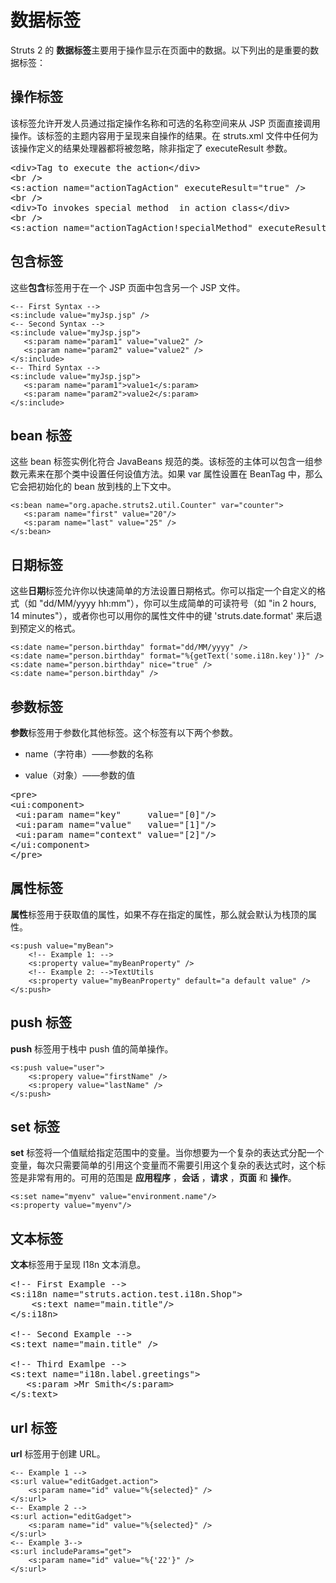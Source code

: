 # 数据标签

Struts 2 的 **数据标签**主要用于操作显示在页面中的数据。以下列出的是重要的数据标签：

## 操作标签

该标签允许开发人员通过指定操作名称和可选的名称空间来从 JSP 页面直接调用操作。该标签的主题内容用于呈现来自操作的结果。在 struts.xml 文件中任何为该操作定义的结果处理器都将被忽略，除非指定了 executeResult 参数。

<pre class="prettyprint notranslate">
&lt;div&gt;Tag to execute the action&lt;/div&gt;
&lt;br /&gt;
&lt;s:action name="actionTagAction" executeResult="true" /&gt;
&lt;br /&gt;
&lt;div&gt;To invokes special method  in action class&lt;/div&gt;
&lt;br /&gt;
&lt;s:action name="actionTagAction!specialMethod" executeResult="true" /&gt;
</pre>

## 包含标签

这些**包含**标签用于在一个 JSP 页面中包含另一个 JSP 文件。

``` 
<-- First Syntax -->
<s:include value="myJsp.jsp" />
<-- Second Syntax -->
<s:include value="myJsp.jsp">
   <s:param name="param1" value="value2" />
   <s:param name="param2" value="value2" />
</s:include>
<-- Third Syntax -->
<s:include value="myJsp.jsp">
   <s:param name="param1">value1</s:param>
   <s:param name="param2">value2</s:param>
</s:include>
```

## bean 标签

这些 bean 标签实例化符合 JavaBeans 规范的类。该标签的主体可以包含一组参数元素来在那个类中设置任何设值方法。如果 var 属性设置在 BeanTag 中，那么它会把初始化的 bean 放到栈的上下文中。

``` 
<s:bean name="org.apache.struts2.util.Counter" var="counter">
   <s:param name="first" value="20"/>
   <s:param name="last" value="25" />
</s:bean>
```

## 日期标签

这些**日期**标签允许你以快速简单的方法设置日期格式。你可以指定一个自定义的格式（如 "dd/MM/yyyy hh:mm"），你可以生成简单的可读符号（如 "in 2 hours, 14 minutes"），或者你也可以用你的属性文件中的键 'struts.date.format' 来后退到预定义的格式。

``` 
<s:date name="person.birthday" format="dd/MM/yyyy" />
<s:date name="person.birthday" format="%{getText('some.i18n.key')}" />
<s:date name="person.birthday" nice="true" />
<s:date name="person.birthday" />
```

## 参数标签

**参数**标签用于参数化其他标签。这个标签有以下两个参数。

- name（字符串）——参数的名称

- value（对象）——参数的值


<pre class="prettyprint notranslate">
&lt;pre&gt;
&lt;ui:component&gt;
 &lt;ui:param name="key"     value="[0]"/&gt;
 &lt;ui:param name="value"   value="[1]"/&gt;
 &lt;ui:param name="context" value="[2]"/&gt;
&lt;/ui:component&gt;
&lt;/pre&gt;
</pre>

## 属性标签

**属性**标签用于获取值的属性，如果不存在指定的属性，那么就会默认为栈顶的属性。

``` 
<s:push value="myBean">
    <!-- Example 1: -->
    <s:property value="myBeanProperty" />
    <!-- Example 2: -->TextUtils
    <s:property value="myBeanProperty" default="a default value" />
</s:push>
```

## push 标签

**push** 标签用于栈中 push 值的简单操作。

``` 
<s:push value="user">
    <s:propery value="firstName" />
    <s:propery value="lastName" />
</s:push>
```

## set 标签

**set** 标签将一个值赋给指定范围中的变量。当你想要为一个复杂的表达式分配一个变量，每次只需要简单的引用这个变量而不需要引用这个复杂的表达式时，这个标签是非常有用的。可用的范围是 **应用程序** ，**会话** ，**请求** ，**页面** 和 **操作**。

```
<s:set name="myenv" value="environment.name"/>
<s:property value="myenv"/>
```

## 文本标签

**文本**标签用于呈现 I18n 文本消息。

<pre class="prettyprint notranslate">
&lt;!-- First Example --&gt;
&lt;s:i18n name="struts.action.test.i18n.Shop"&gt;
    &lt;s:text name="main.title"/&gt;
&lt;/s:i18n&gt;

&lt;!-- Second Example --&gt;
&lt;s:text name="main.title" /&gt;

&lt;!-- Third Examlpe --&gt;
&lt;s:text name="i18n.label.greetings"&gt;
   &lt;s:param &gt;Mr Smith&lt;/s:param&gt;
&lt;/s:text&gt;
</pre>

## url 标签

**url** 标签用于创建 URL。

``` 
<-- Example 1 -->
<s:url value="editGadget.action">
    <s:param name="id" value="%{selected}" />
</s:url>
<-- Example 2 -->
<s:url action="editGadget">
    <s:param name="id" value="%{selected}" />
</s:url>
<-- Example 3-->
<s:url includeParams="get">
    <s:param name="id" value="%{'22'}" />
</s:url>
```
